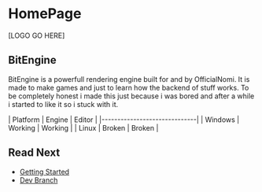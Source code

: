 # HomePage

[LOGO GO HERE]

## BitEngine

BitEngine is a powerfull rendering engine built for and by OfficialNomi. It is made to make games and just to learn how the backend of stuff works. To be completely honest i made this just because i was bored and after a while i started to like it so i stuck with it.

| Platform | Engine  |  Editor |
|------------------------------|
| Windows  | Working | Working |
| Linux    | Broken  | Broken  |  


## Read Next
- [Getting Started](./GettingStarted/getting_started.md)
- [Dev Branch](./DevBranch/devbranch.md)
